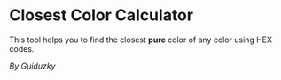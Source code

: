 # Closest Color Calculator

This tool helps you to find the closest **pure** color of any color using HEX codes.

*By Guiduzky*
